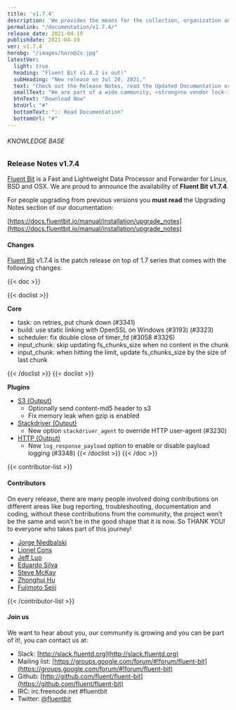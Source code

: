 ```yaml
---
title: 'v1.7.4'
description: 'We provides the means for the collection, organization and computerized retrieval of knowledgeand Lightweight Data Forwarder for Linux, BSD and OSX. We are proud to announce the availability of Fluent Bit v1.7.4.'
permalink: "/documentation/v1.7.4/"
release_date: 2021-04-19
publishdate: 2021-04-19
ver: v1.7.4
herobg: "/images/hero@2x.jpg"
latestVer:
  light: true
  heading: "Fluent Bit v1.8.2 is out!"
  subHeading: "New release on Jul 20, 2021,"
  text: "Check out the Release Notes, read the Updated Documentation or jump directly to the Downloads Section."
  smallText: "We are part of a wide community, <strong>no vendor lock-in.</strong>"
  btnText: "Download Now"
  btnUrl: "#"
  bottomText: ":: Read Documentation"
  bottomUrl: "#"
---
```


###### KNOWLEDGE BASE

### Release Notes v1.7.4

[Fluent Bit](https://fluentbit.io) is a Fast and Lightweight Data Processor and Forwarder for Linux, BSD and OSX. We are proud to announce the availability of **Fluent Bit v1.7.4**.

For people upgrading from previous versions you **must read** the Upgrading Notes section of our documentation:

[https://docs.fluentbit.io/manual/installation/upgrade_notes](https://docs.fluentbit.io/manual/installation/upgrade_notes)

#### Changes

[Fluent Bit](https://fluentbit.io) v1.7.4 is the patch release on top of 1.7 series that comes with the following changes:

{{< doc >}}

{{< doclist >}}

**Core**

* task: on retries, put chunk down (#3341)
* build: use static linking with OpenSSL on Windows (#3193) (#3323)
* scheduler: fix double close of timer_fd (#3058 #3326)
* input_chunk: skip updating fs_chunks_size when no content in the chunk
* input_chunk: when hitting the limit, update fs_chunks_size by the size of last chunk

{{< /doclist >}}
{{< doclist >}}

**Plugins**

* [S3 (Output)](https://docs.fluentbit.io/manual/pipeline/outputs/s3/)
  * Optionally send content-md5 header to s3
  * Fix memory leak when gzip is enabled
* [Stackdriver (Output)](https://docs.fluentbit.io/manual/pipeline/outputs/stackdriver/)
  * New option `stackdriver_agent` to override HTTP user-agent (#3230)
* [HTTP (Output)](https://docs.fluentbit.io/manual/pipeline/outputs/http/)
  * New `log_response_payload` option to enable or disable payload logging (#3348)
{{< /doclist >}}
{{< /doc >}}

{{< contributor-list >}}

#### Contributors

On every release, there are many people involved doing contributions on different areas like bug reporting, troubleshooting, documentation and coding, without these contributions from the community, the project won’t be the same and won’t be in the good shape that it is now. So THANK YOU! to everyone who takes part of this journey!

* [Jorge Niedbalski](https://github.com/niedbalski)
* [Lionel Cons](https://github.com/LionelCons)
* [Jeff Luo](https://github.com/JeffLuoo)
* [Eduardo Silva](https://github.com/edsiper)
* [Steve McKay](https://github.com/smckay-signifyd)
* [Zhonghui Hu](https://github.com/zhonghui12)
* [Fujimoto Seiji](https://github.com/fujimotos)

{{< /contributor-list >}}

#### Join us

We want to hear about you, our community is growing and you can be part of it!, you can contact us at:

* Slack: [http://slack.fluentd.org](http://slack.fluentd.org)
* Mailing list: [https://groups.google.com/forum/#!forum/fluent-bit](https://groups.google.com/forum/#!forum/fluent-bit)
* Github: [http://github.com/fluent/fluent-bit](https://github.com/fluent/fluent-bit)
* IRC: irc.freenode.net #fluentbit
* Twitter: [@fluentbit](https://twitter.com/fluentbit)